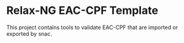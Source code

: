 # Relax-NG EAC-CPF Template 

This project contains tools to validate EAC-CPF that are imported or exported
by snac.
